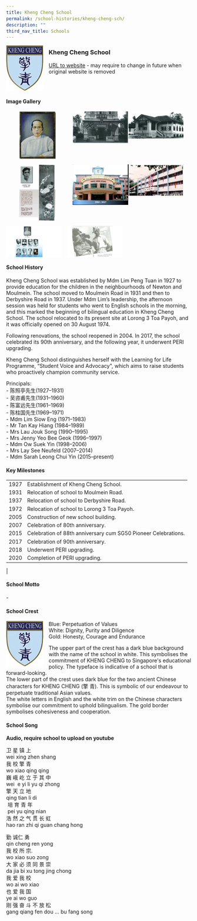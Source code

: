```yaml
---
title: Kheng Cheng School
permalink: /school-histories/kheng-cheng-sch/
description: ""
third_nav_title: Schools
---
```

<img src="/images/khengchengsch1.png" style="width:20%;margin-right:15px;" align = "left">

### **Kheng Cheng School**
[URL to website](https://khengcheng.moe.edu.sg/) - may require to change in future when original website is removed

<br clear="left">

#### **Image Gallery**

<p><a href="https://staging.d1yxymztqoj7qn.amplifyapp.com/images/khengchengsch2.jpg">  
<img src="/images/khengchengsch2.jpg" style="width:20%;margin-left:35px;" align = "left">
</a></p>

<p><a href="https://staging.d1yxymztqoj7qn.amplifyapp.com/images/khengchengsch3.jpg">  
<img src="/images/khengchengsch3.jpg" style="width:30%;margin-left:45px;" align = "left">
</a></p>

<p><a href="https://staging.d1yxymztqoj7qn.amplifyapp.com/images/khengchengsch4.jpg">  
<img src="/images/khengchengsch4.jpg" style="width:30%;margin-right:15px;" align = "left">
</a></p>

<br clear="left">

<p><a href="https://staging.d1yxymztqoj7qn.amplifyapp.com/images/khengchengsch5.jpg">  
<img src="/images/khengchengsch5.jpg" style="width:20%;margin-left:35px;" align = "left">
</a></p>

<p><a href="https://staging.d1yxymztqoj7qn.amplifyapp.com/images/khengchengsch6.jpg">  
<img src="/images/khengchengsch6.jpg" style="width:30%;margin-left:45px;" align = "left">
</a></p>

<p><a href="https://staging.d1yxymztqoj7qn.amplifyapp.com/images/khengchengsch7.jpg">  
<img src="/images/khengchengsch7.jpg" style="width:30%;margin-right:15px;" align = "left">
</a></p>

<br clear="left">

<p><a href="https://staging.d1yxymztqoj7qn.amplifyapp.com/images/khengchengsch8.jpg">  
<img src="/images/khengchengsch8.jpg" style="width:30%;margin-right:15px;" align = "left">
</a></p>

<p><a href="https://staging.d1yxymztqoj7qn.amplifyapp.com/images/khengchengsch9.jpg">  
<img src="/images/khengchengsch9.jpg" style="width:30%;margin-right:15px;" align = "left">
</a></p>

<br clear="left">

#### **School History**
Kheng Cheng School was established by Mdm Lim Peng Tuan in 1927 to provide education for the children in the neighbourhoods of Newton and Moulmein. The school moved to Moulmein Road in 1931 and then to Derbyshire Road in 1937. Under Mdm Lim’s leadership, the afternoon session was held for students who went to English schools in the morning, and this marked the beginning of bilingual education in Kheng Cheng School. The school relocated to its present site at Lorong 3 Toa Payoh, and it was officially opened on 30 August 1974.   
  
Following renovations, the school reopened in 2004. In 2017, the school celebrated its 90th anniversary, and the following year, it underwent PERI upgrading.  
  
Kheng Cheng School distinguishes herself with the Learning for Life Programme, “Student Voice and Advocacy", which aims to raise students who proactively champion community service.  
  
Principals:<br>
\- 陈照亭先生(1927–1931)<br>
\- 吴咨甫先生(1931–1960)<br>
\- 陈富远先生(1961–1969)<br>
\- 陈柱国先生(1969–1971)<br>
\- Mdm Lim Siow Eng (1971–1983)<br>
\- Mr Tan Kay Hiang (1984–1989)<br>
\- Mrs Lau Jouk Song (1990–1995)<br>
\- Mrs Jenny Yeo Bee Geok (1996–1997)<br>
\- Mdm Ow Suek Yin (1998–2006)<br>
\- Mrs Lay See Neufeld (2007–2014)<br>
\- Mdm Sarah Leong Chui Yin (2015–present)

#### **Key Milestones**

|  |  |
|:---:|---|
| 1927 | Establishment of Kheng Cheng School. |
| 1931 | Relocation of school to Moulmein Road. |
| 1937 | Relocation of school to Derbyshire Road. |
| 1972 | Relocation of school to Lorong 3 Toa Payoh. |
| 2005 | Construction of new school building. |
| 2007 | Celebration of 80th anniversary. |
| 2015 | Celebration of 88th anniversary cum SG50 Pioneer Celebrations. |
| 2017 | Celebration of 90th anniversary. |
| 2018 | Underwent PERI upgrading. |
| 2020 | Completion of PERI upgrading. |
|

#### **School Motto**
\-

#### **School Crest**
<img src="/images/khengchengsch1.png" style="width:20%;margin-right:15px;" align = "left">

Blue: Perpetuation of Values<br>
White: Dignity, Purity and Diligence<br>
Gold: Honesty, Courage and Endurance<br>

The upper part of the crest has a dark blue background with the name of the school in white. This symbolises the commitment of KHENG CHENG to Singapore's educational policy. The typeface is indicative of a school that is forward-looking.
   
The lower part of the crest uses dark blue for the two ancient Chinese characters for KHENG CHENG (擎 青). This is symbolic of our endeavour to perpetuate traditional Asian values.
   
The white letters in English and the white trim on the Chinese characters symbolise our commitment to uphold bilingualism. The gold border symbolises cohesiveness and cooperation.

#### **School Song**
**Audio, require school to upload on youtube**

卫 星 镇 上<br>
wei xing zhen shang<br>
我 校 擎 青<br>
wo xiao qing qing<br>
巍 峨 屹 立 于 其 中<br>
wei  e yi li yu qi zhong<br>
擎 天 立 地<br>
qing tian li di<br>
 培 育 青 年<br>
 pei yu qing nian<br>
浩 然 之 气 贯 长 虹<br>
hao ran zhi qi guan chang hong

勤 诚仁 勇<br>
qin cheng ren yong<br>
我 校 所 宗.<br>
wo xiao suo zong<br>
大 家 必 须 同 景 崇<br>
da jia bi xu tong jing chong<br>
我 爱 我 校<br>
wo ai wo xiao<br>
也 爱 我 国<br>
ye ai wo guo<br>
刚 强 奋 斗 不 放 松<br>
gang qiang fen dou ... bu fang song
